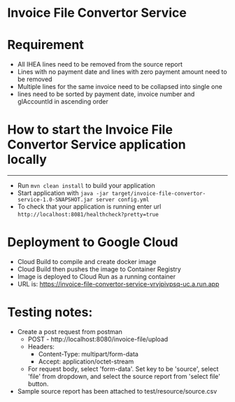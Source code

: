 # Invoice File Convertor Service

# Requirement
* All IHEA lines need to be removed from the source report
* Lines with no payment date and lines with zero payment amount need to be removed
* Multiple lines for the same invoice need to be collapsed into single one
* lines need to be sorted by payment date, invoice number and glAccountId in ascending order

# How to start the Invoice File Convertor Service application locally
---
* Run `mvn clean install` to build your application 
* Start application with `java -jar target/invoice-file-convertor-service-1.0-SNAPSHOT.jar server config.yml`
* To check that your application is running enter url `http://localhost:8081/healthcheck?pretty=true`

# Deployment to Google Cloud
* Cloud Build to compile and create docker image 
* Cloud Build then pushes the image to Container Registry
* Image is deployed to Cloud Run as a running container
* URL is: https://invoice-file-convertor-service-vrvjpivpsq-uc.a.run.app

# Testing notes:
* Create a post request from postman
  * POST - http://localhost:8080/invoice-file/upload
  * Headers: 
    * Content-Type: multipart/form-data
    * Accept: application/octet-stream
  * For request body, select 'form-data'. Set key to be 'source', select 'file' from dropdown, and select the source report from 'select file' button.
* Sample source report has been attached to test/resource/source.csv


